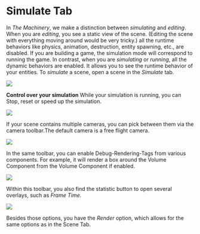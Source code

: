 # Simulate Tab

In *The Machinery*, we make a distinction between *simulating* and *editing*. When you are *editing*, you see a static view of the scene. (Editing the scene with everything moving around would be very tricky.) all the runtime behaviors like physics, animation, destruction, entity spawning, etc., are disabled.
If you are building a game, the simulation mode will correspond to running the game. In contrast, when you are *simulating* or *running*, all the dynamic behaviors are enabled. It allows you to see the runtime behavior of your entities. To *simulate* a scene, open a scene in the *Simulate* tab.


![](https://paper-attachments.dropbox.com/s_688CFE67758A45D845E788E6DA05448A2BCF730C2B07FEF2D06AB18D2C46F736_1625573554323_image.png)


**Control over your simulation**
While your simulation is running, you can Stop, reset or speed up the simulation.


![](https://paper-attachments.dropbox.com/s_688CFE67758A45D845E788E6DA05448A2BCF730C2B07FEF2D06AB18D2C46F736_1625573595318_image.png)


If your scene contains multiple cameras, you can pick between them via the camera toolbar.The default camera is a free flight camera.


![](https://paper-attachments.dropbox.com/s_688CFE67758A45D845E788E6DA05448A2BCF730C2B07FEF2D06AB18D2C46F736_1625573634527_image.png)


In the same toolbar, you can enable Debug-Rendering-Tags from various components. For example, it will render a box around the Volume Component from the Volume Component if enabled.

![](https://paper-attachments.dropbox.com/s_688CFE67758A45D845E788E6DA05448A2BCF730C2B07FEF2D06AB18D2C46F736_1625573748963_components.gif)


Within this toolbar, you also find the statistic button to open several overlays, such as *Frame Time.*

![](https://paper-attachments.dropbox.com/s_688CFE67758A45D845E788E6DA05448A2BCF730C2B07FEF2D06AB18D2C46F736_1625573806537_image.png)


Besides those options, you have the *Render* option, which allows for the same options as in the Scene Tab.
